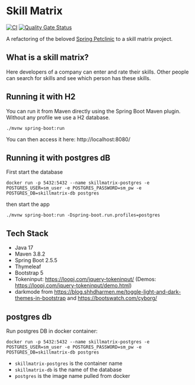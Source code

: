 # Skill Matrix

[![CI](https://github.com/marckoch/skillmatrix/actions/workflows/main.yml/badge.svg)](https://github.com/marckoch/skillmatrix/actions/workflows/main.yml)
[![Quality Gate Status](https://sonarcloud.io/api/project_badges/measure?project=marckoch_skillmatrix&metric=alert_status)](https://sonarcloud.io/dashboard?id=marckoch_skillmatrix)

A refactoring of the beloved [Spring Petclinic](https://github.com/spring-projects/spring-petclinic) to a skill matrix project.

## What is a skill matrix?

Here developers of a company can enter and rate their skills. Other people can search for skills and see which person has these skills.

## Running it with H2

You can run it from Maven directly using the Spring Boot Maven plugin. Without any profile we use a H2 database.

```
./mvnw spring-boot:run
```

You can then access it here: http://localhost:8080/

## Running it with postgres dB

First start the database
```shell
docker run -p 5432:5432 --name skillmatrix-postgres -e POSTGRES_USER=sm_user -e POSTGRES_PASSWORD=sm_pw -e POSTGRES_DB=skillmatrix-db postgres
```
then start the app
```
./mvnw spring-boot:run -Dspring-boot.run.profiles=postgres
```

## Tech Stack
- Java 17
- Maven 3.8.2
- Spring Boot 2.5.5
- Thymeleaf
- Bootstrap 5
- Tokeninput: https://loopj.com/jquery-tokeninput/ (Demos: https://loopj.com/jquery-tokeninput/demo.html)
- darkmode from https://blog.shhdharmen.me/toggle-light-and-dark-themes-in-bootstrap and https://bootswatch.com/cyborg/

## postgres db

Run postgres DB in docker container:
```
docker run -p 5432:5432 --name skillmatrix-postgres -e POSTGRES_USER=sm_user -e POSTGRES_PASSWORD=sm_pw -e POSTGRES_DB=skillmatrix-db postgres
```
- `skillmatrix-postgres` is the container name
- `skillmatrix-db` is the name of the database
- `postgres` is the image name pulled from docker
